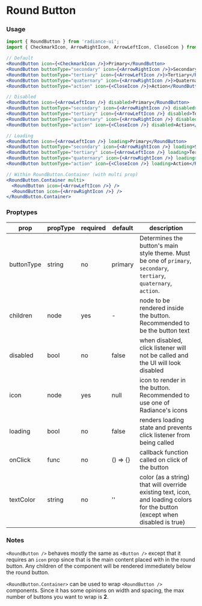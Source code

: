 # Round Button
### Usage

```jsx
import { RoundButton } from 'radiance-ui';
import { CheckmarkIcon, ArrowRightIcon, ArrowLeftIcon, CloseIcon } from 'radiance-ui/lib/icons';

// Default
<RoundButton icon={<CheckmarkIcon />}>Primary</RoundButton>
<RoundButton buttonType="secondary" icon={<ArrowRightIcon />}>Secondary</RoundButton>
<RoundButton buttonType="tertiary" icon={<ArrowLeftIcon />}>Tertiary</RoundButton>
<RoundButton buttonType="quaternary" icon={<ArrowRightIcon />}>Quaternary</RoundButton>
<RoundButton buttonType="action" icon={<CloseIcon />}>Action</RoundButton>

// Disabled
<RoundButton icon={<ArrowLeftIcon />} disabled>Primary</RoundButton>
<RoundButton buttonType="secondary" icon={<ArrowRightIcon />} disabled>Secondary</RoundButton>
<RoundButton buttonType="tertiary" icon={<ArrowLeftIcon />} disabled>Tertiary</RoundButton>
<RoundButton buttonType="quaternary" icon={<ArrowRightIcon />} disabled>Quaternary</RoundButton>
<RoundButton buttonType="action" icon={<CloseIcon />} disabled>Action</RoundButton>

// Loading
<RoundButton icon={<ArrowLeftIcon />} loading>Primary</RoundButton>
<RoundButton buttonType="secondary" icon={<ArrowRightIcon />} loading>Secondary</RoundButton>
<RoundButton buttonType="tertiary" icon={<ArrowLeftIcon />} loading>Tertiary</RoundButton>
<RoundButton buttonType="quaternary" icon={<ArrowRightIcon />} loading>Quaternary</RoundButton>
<RoundButton buttonType="action" icon={<CloseIcon />} loading>Action</RoundButton>

// Within RoundButton.Container (with multi prop)
<RoundButton.Container multi>
  <RoundButton icon={<ArrowLeftIcon />} />
  <RoundButton icon={<ArrowRightIcon />} />
</RoundButton.Container>
```

<!-- STORY -->

### Proptypes
| prop     | propType           | required | default | description                                                                                                                  |
|----------|--------------------|----------|---------|------------------------------------------------------------------------------------------------------------------------------|
| buttonType | string | no      | primary       | Determines the button's main style theme. Must be one of `primary`, `secondary`, `tertiary`, `quaternary`, `action`. |
| children | node | yes | - | node to be rendered inside the button.  Recommended to be the button text |
| disabled | bool               | no       | false   | when disabled, click listener will not be called and the UI will look disabled |
| icon | node | yes | null | icon to render in the button. Recommended to use one of Radiance's icons |
| loading  | bool               | no       | false   | renders loading state and prevents click listener from being called |
| onClick   | func              | no      | () => {} | callback function called on click of the button |
| textColor | string | no | '' | color (as a string) that will override existing text, icon, and loading colors for the button (except when disabled is true) |

### Notes
`<RoundButton />` behaves mostly the same as `<Button />` except that it
requires an `icon` prop since that is the main content placed with in
the round button. Any children of the component will be rendered
immediately below the round button.

`<RoundButton.Container>` can be used to wrap `<RoundButton />` components.
Since it has some opinions on width and spacing, the max number of
buttons you want to wrap is **2**.
